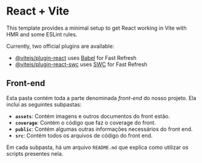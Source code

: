 # React + Vite

This template provides a minimal setup to get React working in Vite with HMR and some ESLint rules.

Currently, two official plugins are available:

- [@vitejs/plugin-react](https://github.com/vitejs/vite-plugin-react/blob/main/packages/plugin-react/README.md) uses [Babel](https://babeljs.io/) for Fast Refresh
- [@vitejs/plugin-react-swc](https://github.com/vitejs/vite-plugin-react-swc) uses [SWC](https://swc.rs/) for Fast Refresh

## Front-end

Esta pasta contém toda a parte denominada *front-end* do nosso projeto. Ela inclui as seguintes subpastas:

- **`assets`**: Contém imagens e outros documentos do front estão.
- **`coverage`**: Contém o código que faz o coverage do front.
- **`public`**: Contém algumas outras informações necessários do front end. 
- **`src`**: Contém todos os arquivos de código do front end.

Em cada subpasta, há um arquivo `README.md` que explica como utilizar os scripts presentes nela.